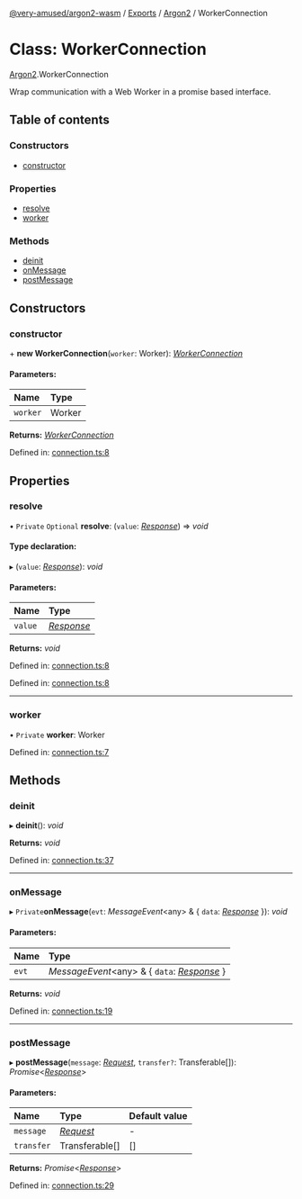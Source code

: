 [@very-amused/argon2-wasm](../README.md) / [Exports](../modules.md) / [Argon2](../modules/argon2.md) / WorkerConnection

# Class: WorkerConnection

[Argon2](../modules/argon2.md).WorkerConnection

Wrap communication with a Web Worker in a promise based interface.

## Table of contents

### Constructors

- [constructor](argon2.workerconnection.md#constructor)

### Properties

- [resolve](argon2.workerconnection.md#resolve)
- [worker](argon2.workerconnection.md#worker)

### Methods

- [deinit](argon2.workerconnection.md#deinit)
- [onMessage](argon2.workerconnection.md#onmessage)
- [postMessage](argon2.workerconnection.md#postmessage)

## Constructors

### constructor

\+ **new WorkerConnection**(`worker`: Worker): [*WorkerConnection*](argon2.workerconnection.md)

#### Parameters:

| Name | Type |
| :------ | :------ |
| `worker` | Worker |

**Returns:** [*WorkerConnection*](argon2.workerconnection.md)

Defined in: [connection.ts:8](https://github.com/very-amused/argon2-wasm/blob/8750c4e/src/connection.ts#L8)

## Properties

### resolve

• `Private` `Optional` **resolve**: (`value`: [*Response*](../interfaces/argon2.response.md)) => *void*

#### Type declaration:

▸ (`value`: [*Response*](../interfaces/argon2.response.md)): *void*

#### Parameters:

| Name | Type |
| :------ | :------ |
| `value` | [*Response*](../interfaces/argon2.response.md) |

**Returns:** *void*

Defined in: [connection.ts:8](https://github.com/very-amused/argon2-wasm/blob/8750c4e/src/connection.ts#L8)

Defined in: [connection.ts:8](https://github.com/very-amused/argon2-wasm/blob/8750c4e/src/connection.ts#L8)

___

### worker

• `Private` **worker**: Worker

Defined in: [connection.ts:7](https://github.com/very-amused/argon2-wasm/blob/8750c4e/src/connection.ts#L7)

## Methods

### deinit

▸ **deinit**(): *void*

**Returns:** *void*

Defined in: [connection.ts:37](https://github.com/very-amused/argon2-wasm/blob/8750c4e/src/connection.ts#L37)

___

### onMessage

▸ `Private`**onMessage**(`evt`: *MessageEvent*<any\> & { `data`: [*Response*](../interfaces/argon2.response.md)  }): *void*

#### Parameters:

| Name | Type |
| :------ | :------ |
| `evt` | *MessageEvent*<any\> & { `data`: [*Response*](../interfaces/argon2.response.md)  } |

**Returns:** *void*

Defined in: [connection.ts:19](https://github.com/very-amused/argon2-wasm/blob/8750c4e/src/connection.ts#L19)

___

### postMessage

▸ **postMessage**(`message`: [*Request*](../interfaces/argon2.request.md), `transfer?`: Transferable[]): *Promise*<[*Response*](../interfaces/argon2.response.md)\>

#### Parameters:

| Name | Type | Default value |
| :------ | :------ | :------ |
| `message` | [*Request*](../interfaces/argon2.request.md) | - |
| `transfer` | Transferable[] | [] |

**Returns:** *Promise*<[*Response*](../interfaces/argon2.response.md)\>

Defined in: [connection.ts:29](https://github.com/very-amused/argon2-wasm/blob/8750c4e/src/connection.ts#L29)
